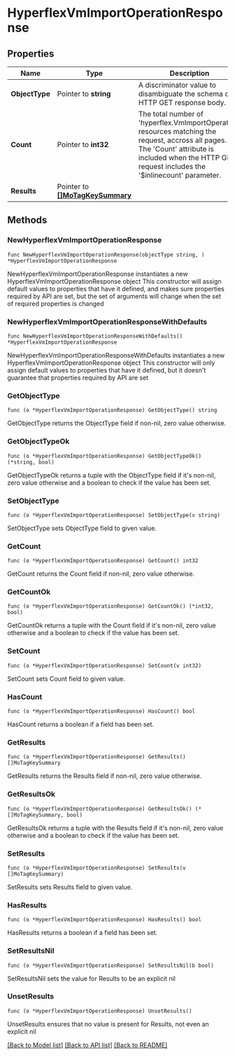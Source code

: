 # HyperflexVmImportOperationResponse

## Properties

Name | Type | Description | Notes
------------ | ------------- | ------------- | -------------
**ObjectType** | Pointer to **string** | A discriminator value to disambiguate the schema of a HTTP GET response body. | 
**Count** | Pointer to **int32** | The total number of &#39;hyperflex.VmImportOperation&#39; resources matching the request, accross all pages. The &#39;Count&#39; attribute is included when the HTTP GET request includes the &#39;$inlinecount&#39; parameter. | [optional] 
**Results** | Pointer to [**[]MoTagKeySummary**](MoTagKeySummary.md) |  | [optional] 

## Methods

### NewHyperflexVmImportOperationResponse

`func NewHyperflexVmImportOperationResponse(objectType string, ) *HyperflexVmImportOperationResponse`

NewHyperflexVmImportOperationResponse instantiates a new HyperflexVmImportOperationResponse object
This constructor will assign default values to properties that have it defined,
and makes sure properties required by API are set, but the set of arguments
will change when the set of required properties is changed

### NewHyperflexVmImportOperationResponseWithDefaults

`func NewHyperflexVmImportOperationResponseWithDefaults() *HyperflexVmImportOperationResponse`

NewHyperflexVmImportOperationResponseWithDefaults instantiates a new HyperflexVmImportOperationResponse object
This constructor will only assign default values to properties that have it defined,
but it doesn't guarantee that properties required by API are set

### GetObjectType

`func (o *HyperflexVmImportOperationResponse) GetObjectType() string`

GetObjectType returns the ObjectType field if non-nil, zero value otherwise.

### GetObjectTypeOk

`func (o *HyperflexVmImportOperationResponse) GetObjectTypeOk() (*string, bool)`

GetObjectTypeOk returns a tuple with the ObjectType field if it's non-nil, zero value otherwise
and a boolean to check if the value has been set.

### SetObjectType

`func (o *HyperflexVmImportOperationResponse) SetObjectType(v string)`

SetObjectType sets ObjectType field to given value.


### GetCount

`func (o *HyperflexVmImportOperationResponse) GetCount() int32`

GetCount returns the Count field if non-nil, zero value otherwise.

### GetCountOk

`func (o *HyperflexVmImportOperationResponse) GetCountOk() (*int32, bool)`

GetCountOk returns a tuple with the Count field if it's non-nil, zero value otherwise
and a boolean to check if the value has been set.

### SetCount

`func (o *HyperflexVmImportOperationResponse) SetCount(v int32)`

SetCount sets Count field to given value.

### HasCount

`func (o *HyperflexVmImportOperationResponse) HasCount() bool`

HasCount returns a boolean if a field has been set.

### GetResults

`func (o *HyperflexVmImportOperationResponse) GetResults() []MoTagKeySummary`

GetResults returns the Results field if non-nil, zero value otherwise.

### GetResultsOk

`func (o *HyperflexVmImportOperationResponse) GetResultsOk() (*[]MoTagKeySummary, bool)`

GetResultsOk returns a tuple with the Results field if it's non-nil, zero value otherwise
and a boolean to check if the value has been set.

### SetResults

`func (o *HyperflexVmImportOperationResponse) SetResults(v []MoTagKeySummary)`

SetResults sets Results field to given value.

### HasResults

`func (o *HyperflexVmImportOperationResponse) HasResults() bool`

HasResults returns a boolean if a field has been set.

### SetResultsNil

`func (o *HyperflexVmImportOperationResponse) SetResultsNil(b bool)`

 SetResultsNil sets the value for Results to be an explicit nil

### UnsetResults
`func (o *HyperflexVmImportOperationResponse) UnsetResults()`

UnsetResults ensures that no value is present for Results, not even an explicit nil

[[Back to Model list]](../README.md#documentation-for-models) [[Back to API list]](../README.md#documentation-for-api-endpoints) [[Back to README]](../README.md)


